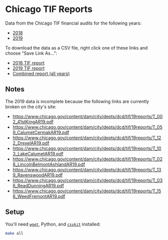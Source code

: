 # Chicago TIF Reports

Data from the Chicago TIF financial audits for the following years:

- [2018](https://www.chicago.gov/city/en/depts/dcd/supp_info/district-annual-reports--2018-.html)
- [2019](https://www.chicago.gov/city/en/depts/dcd/supp_info/district-annual-reports--2019-.html)

To download the data as a CSV file, right click one of these links and choose "Save Link As...":

- [2018 TIF report](https://raw.githubusercontent.com/City-Bureau/chicago-tif-reports/main/output/2018/data.csv)
- [2019 TIF report](https://raw.githubusercontent.com/City-Bureau/chicago-tif-reports/main/output/2019/data.csv)
- [Combined report (all years)](https://raw.githubusercontent.com/City-Bureau/chicago-tif-reports/main/output/data.csv)

## Notes

The 2019 data is incomplete because the following links are currently broken on the city's site:

- https://www.chicago.gov/content/dam/city/depts/dcd/tif/19reports/T_002_41stKingAR19.pdf
- https://www.chicago.gov/content/dam/city/depts/dcd/tif/19reports/T_059_CalumetCermakAR19.pdf
- https://www.chicago.gov/content/dam/city/depts/dcd/tif/19reports/T_122_DrexelAR19.pdf
- https://www.chicago.gov/content/dam/city/depts/dcd/tif/19reports/T_103_LakeCalumetAR19.pdf
- https://www.chicago.gov/content/dam/city/depts/dcd/tif/19reports/T_028_LincolnBelmontAshlandAR19.pdf
- https://www.chicago.gov/content/dam/city/depts/dcd/tif/19reports/T_139_RavenswoodAR19.pdf
- https://www.chicago.gov/content/dam/city/depts/dcd/tif/19reports/T_036_ReadDunningAR19.pdf
- https://www.chicago.gov/content/dam/city/depts/dcd/tif/19reports/T_158_WeedFremontAR19.pdf

## Setup

You'll need [`wget`](https://www.gnu.org/software/wget/wget.html), Python, and [`csvkit`](https://csvkit.readthedocs.io/en/latest/) installed:

```bash
make all
```
